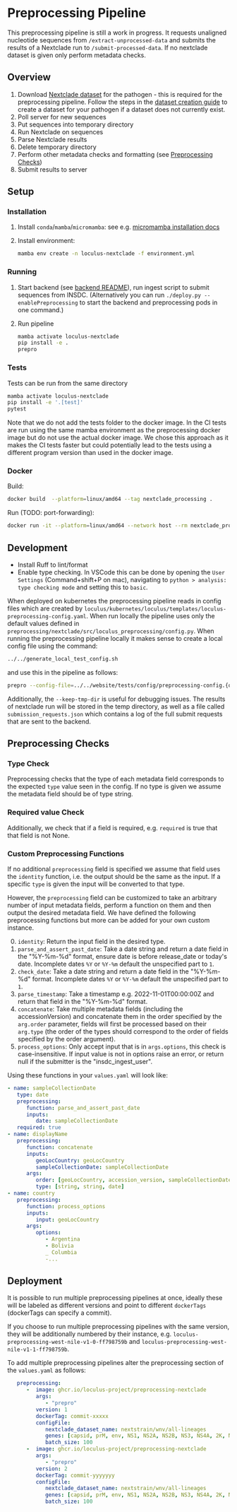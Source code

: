 # Preprocessing Pipeline

This preprocessing pipeline is still a work in progress. It requests unaligned nucleotide sequences from `/extract-unprocessed-data` and submits the results of a Nextclade run to `/submit-processed-data`. If no nextclade dataset is given only perform metadata checks.

## Overview

1. Download [Nextclade dataset](https://docs.nextstrain.org/projects/nextclade/en/stable/user/datasets.html) for the pathogen - this is required for the preprocessing pipeline. Follow the steps in the [dataset creation guide](https://github.com/nextstrain/nextclade_data/blob/master/docs/dataset-creation-guide.md) to create a dataset for your pathogen if a dataset does not currently exist.
1. Poll server for new sequences
1. Put sequences into temporary directory
1. Run Nextclade on sequences
1. Parse Nextclade results
1. Delete temporary directory
1. Perform other metadata checks and formatting (see [Preprocessing Checks](#preprocessing-checks))
1. Submit results to server

## Setup

### Installation

1. Install `conda`/`mamba`/`micromamba`: see e.g. [micromamba installation docs](https://mamba.readthedocs.io/en/latest/micromamba-installation.html#umamba-install)
1. Install environment:

   ```sh
   mamba env create -n loculus-nextclade -f environment.yml
   ```

### Running

1. Start backend (see [backend README](../backend/README.md)), run ingest script to submit sequences from INSDC. (Alternatively you can run `./deploy.py --enablePreprocessing` to start the backend and preprocessing pods in one command.)

1. Run pipeline

   ```bash
   mamba activate loculus-nextclade
   pip install -e .
   prepro
   ```

### Tests

Tests can be run from the same directory

```sh
mamba activate loculus-nextclade
pip install -e '.[test]'
pytest
```

Note that we do not add the tests folder to the docker image. In the CI tests are run using the same mamba environment as the preprocessing docker image but do not use the actual docker image. We chose this approach as it makes the CI tests faster but could potentially lead to the tests using a different program version than used in the docker image.

### Docker

Build:

```bash
docker build  --platform=linux/amd64 --tag nextclade_processing .
```

Run (TODO: port-forwarding):

```bash
docker run -it --platform=linux/amd64 --network host --rm nextclade_processing python main.py
```

## Development

- Install Ruff to lint/format
- Enable type checking. In VSCode this can be done by opening the `User Settings` (Command+shift+P on mac), navigating to `python > analysis: type checking mode` and setting this to `basic`.

When deployed on kubernetes the preprocessing pipeline reads in config files which are created by `loculus/kubernetes/loculus/templates/loculus-preprocessing-config.yaml`. When run locally the pipeline uses only the default values defined in `preprocessing/nextclade/src/loculus_preprocessing/config.py`. When running the preprocessing pipeline locally it makes sense to create a local config file using the command:

```sh
../../generate_local_test_config.sh
```

and use this in the pipeline as follows:

```sh
prepro --config-file=../../website/tests/config/preprocessing-config.{organism}.yaml --keep-tmp-dir
```

Additionally, the `--keep-tmp-dir` is useful for debugging issues. The results of nextclade run will be stored in the temp directory, as well as a file called `submission_requests.json` which contains a log of the full submit requests that are sent to the backend.

## Preprocessing Checks

### Type Check

Preprocessing checks that the type of each metadata field corresponds to the expected `type` value seen in the config. If no type is given we assume the metadata field should be of type string.

### Required value Check

Additionally, we check that if a field is required, e.g. `required` is true that that field is not None.

### Custom Preprocessing Functions

If no additional `preprocessing` field is specified we assume that field uses the `identity` function, i.e. the output should be the same as the input. If a specific `type` is given the input will be converted to that type.

However, the `preprocessing` field can be customized to take an arbitrary number of input metadata fields, perform a function on them and then output the desired metadata field. We have defined the following preprocessing functions but more can be added for your own custom instance.

0. `identity`: Return the input field in the desired type.
1. `parse_and_assert_past_date`: Take a date string and return a date field in the "%Y-%m-%d" format, ensure date is before release_date or today's date. Incomplete dates `%Y` or `%Y-%m` default the unspecified part to `1`.
2. `check_date`: Take a date string and return a date field in the "%Y-%m-%d" format. Incomplete dates `%Y` or `%Y-%m` default the unspecified part to `1`.
3. `parse_timestamp`: Take a timestamp e.g. 2022-11-01T00:00:00Z and return that field in the "%Y-%m-%d" format.
4. `concatenate`: Take multiple metadata fields (including the accessionVersion) and concatenate them in the order specified by the `arg.order` parameter, fields will first be processed based on their `arg.type` (the order of the types should correspond to the order of fields specified by the order argument).
5. `process_options`: Only accept input that is in `args.options`, this check is case-insensitive. If input value is not in options raise an error, or return null if the submitter is the "insdc_ingest_user".

Using these functions in your `values.yaml` will look like:

```yaml
- name: sampleCollectionDate
   type: date
   preprocessing:
      function: parse_and_assert_past_date
      inputs:
         date: sampleCollectionDate
   required: true
- name: displayName
   preprocessing:
      function: concatenate
      inputs:
         geoLocCountry: geoLocCountry
         sampleCollectionDate: sampleCollectionDate
      args:
         order: [geoLocCountry, accession_version, sampleCollectionDate]
         type: [string, string, date]
- name: country
   preprocessing:
      function: process_options
      inputs:
         input: geoLocCountry
      args:
         options:
            - Argentina
            - Bolivia
            _ Columbia
            -...
```

## Deployment

It is possible to run multiple preprocessing pipelines at once, ideally these will be labeled as different versions and point to different `dockerTags` (dockerTags can specify a commit).

If you choose to run multiple preprocessing pipelines with the same version, they will be additionally numbered by their instance, e.g. `loculus-preprocessing-west-nile-v1-0-ff798759b` and `loculus-preprocessing-west-nile-v1-1-ff798759b`. 

To add multiple preprocessing pipelines alter the preprocessing section of the `values.yaml` as follows:

```yaml
   preprocessing:
      -  image: ghcr.io/loculus-project/preprocessing-nextclade
         args:
            - "prepro"
         version: 1
         dockerTag: commit-xxxxx
         configFile:
            nextclade_dataset_name: nextstrain/wnv/all-lineages
            genes: [capsid, prM, env, NS1, NS2A, NS2B, NS3, NS4A, 2K, NS4B, NS5]
            batch_size: 100
      -  image: ghcr.io/loculus-project/preprocessing-nextclade
         args:
            - "prepro"
         version: 2
         dockerTag: commit-yyyyyyy
         configFile:
            nextclade_dataset_name: nextstrain/wnv/all-lineages
            genes: [capsid, prM, env, NS1, NS2A, NS2B, NS3, NS4A, 2K, NS4B, NS5]
            batch_size: 100
```

